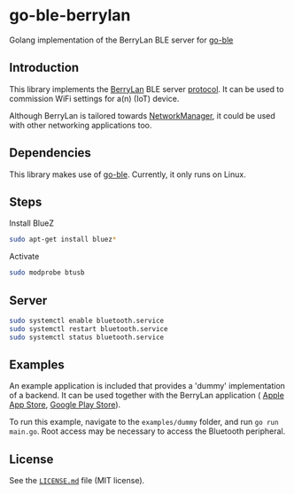 # go-ble-berrylan
Golang implementation of the BerryLan BLE server for
[go-ble](https://github.com/go-ble/ble)

## Introduction
This library implements the [BerryLan](http://www.berrylan.org/) BLE server
[protocol](https://github.com/nymea/nymea-networkmanager). It can be used to
commission WiFi settings for a(n) (IoT) device.

Although BerryLan is tailored towards
[NetworkManager](https://wiki.archlinux.org/index.php/NetworkManager), it could
be used with other networking applications too.

## Dependencies
This library makes use of [go-ble](https://github.com/go-ble/ble). Currently,
it only runs on Linux.
## Steps
Install BlueZ
```bash
sudo apt-get install bluez*
```
Activate
```bash
sudo modprobe btusb
```

## Server
```bash
sudo systemctl enable bluetooth.service
sudo systemctl restart bluetooth.service
sudo systemctl status bluetooth.service
```

## Examples
An example application is included that provides a 'dummy' implementation of
a backend. It can be used together with the BerryLan application (
[Apple App Store](https://apps.apple.com/us/app/berrylan/id1436156018),
[Google Play Store](https://play.google.com/store/apps/details?id=io.guh.berrylan)).

To run this example, navigate to the `examples/dummy` folder, and run
`go run main.go`. Root access may be necessary to access the Bluetooth
peripheral.

## License
See the [`LICENSE.md`](LICENSE.md) file (MIT license).